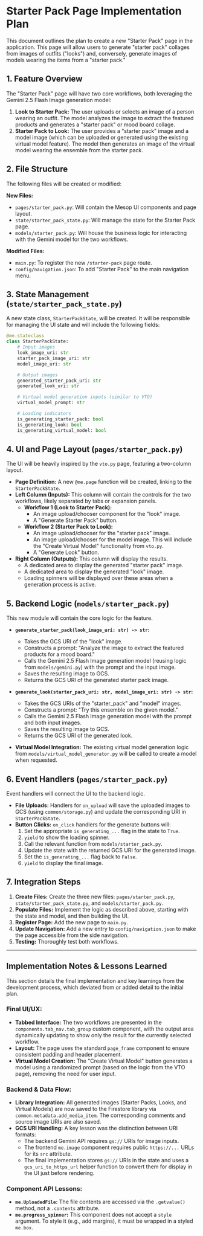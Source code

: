 # Starter Pack Page Implementation Plan

This document outlines the plan to create a new "Starter Pack" page in the application. This page will allow users to generate "starter pack" collages from images of outfits ("looks") and, conversely, generate images of models wearing the items from a "starter pack."

## 1. Feature Overview

The "Starter Pack" page will have two core workflows, both leveraging the Gemini 2.5 Flash Image generation model:

1.  **Look to Starter Pack:** The user uploads or selects an image of a person wearing an outfit. The model analyzes the image to extract the featured products and generates a "starter pack" or mood board collage.
2.  **Starter Pack to Look:** The user provides a "starter pack" image and a model image (which can be uploaded or generated using the existing virtual model feature). The model then generates an image of the virtual model wearing the ensemble from the starter pack.

## 2. File Structure

The following files will be created or modified:

**New Files:**

*   `pages/starter_pack.py`: Will contain the Mesop UI components and page layout.
*   `state/starter_pack_state.py`: Will manage the state for the Starter Pack page.
*   `models/starter_pack.py`: Will house the business logic for interacting with the Gemini model for the two workflows.

**Modified Files:**

*   `main.py`: To register the new `/starter-pack` page route.
*   `config/navigation.json`: To add "Starter Pack" to the main navigation menu.

## 3. State Management (`state/starter_pack_state.py`)

A new state class, `StarterPackState`, will be created. It will be responsible for managing the UI state and will include the following fields:

```python
@me.stateclass
class StarterPackState:
    # Input images
    look_image_uri: str
    starter_pack_image_uri: str
    model_image_uri: str

    # Output images
    generated_starter_pack_uri: str
    generated_look_uri: str

    # Virtual model generation inputs (similar to VTO)
    virtual_model_prompt: str

    # Loading indicators
    is_generating_starter_pack: bool
    is_generating_look: bool
    is_generating_virtual_model: bool
```

## 4. UI and Page Layout (`pages/starter_pack.py`)

The UI will be heavily inspired by the `vto.py` page, featuring a two-column layout.

*   **Page Definition:** A new `@me.page` function will be created, linking to the `StarterPackState`.
*   **Left Column (Inputs):** This column will contain the controls for the two workflows, likely separated by tabs or expansion panels.
    *   **Workflow 1 (Look to Starter Pack):**
        *   An image upload/chooser component for the "look" image.
        *   A "Generate Starter Pack" button.
    *   **Workflow 2 (Starter Pack to Look):**
        *   An image upload/chooser for the "starter pack" image.
        *   An image upload/chooser for the model image. This will include the "Create Virtual Model" functionality from `vto.py`.
        *   A "Generate Look" button.
*   **Right Column (Outputs):** This column will display the results.
    *   A dedicated area to display the generated "starter pack" image.
    *   A dedicated area to display the generated "look" image.
    *   Loading spinners will be displayed over these areas when a generation process is active.

## 5. Backend Logic (`models/starter_pack.py`)

This new module will contain the core logic for the feature.

*   **`generate_starter_pack(look_image_uri: str) -> str`:**
    *   Takes the GCS URI of the "look" image.
    *   Constructs a prompt: "Analyze the image to extract the featured products for a mood board."
    *   Calls the Gemini 2.5 Flash Image generation model (reusing logic from `models/gemini.py`) with the prompt and the input image.
    *   Saves the resulting image to GCS.
    *   Returns the GCS URI of the generated starter pack image.

*   **`generate_look(starter_pack_uri: str, model_image_uri: str) -> str`:**
    *   Takes the GCS URIs of the "starter_pack" and "model" images.
    *   Constructs a prompt: "Try this ensemble on the given model."
    *   Calls the Gemini 2.5 Flash Image generation model with the prompt and both input images.
    *   Saves the resulting image to GCS.
    *   Returns the GCS URI of the generated look.

*   **Virtual Model Integration:** The existing virtual model generation logic from `models/virtual_model_generator.py` will be called to create a model when requested.

## 6. Event Handlers (`pages/starter_pack.py`)

Event handlers will connect the UI to the backend logic.

*   **File Uploads:** Handlers for `on_upload` will save the uploaded images to GCS (using `common/storage.py`) and update the corresponding URI in `StarterPackState`.
*   **Button Clicks:** `on_click` handlers for the generate buttons will:
    1.  Set the appropriate `is_generating_...` flag in the state to `True`.
    2.  `yield` to show the loading spinner.
    3.  Call the relevant function from `models/starter_pack.py`.
    4.  Update the state with the returned GCS URI for the generated image.
    5.  Set the `is_generating_...` flag back to `False`.
    6.  `yield` to display the final image.

## 7. Integration Steps

1.  **Create Files:** Create the three new files: `pages/starter_pack.py`, `state/starter_pack_state.py`, and `models/starter_pack.py`.
2.  **Populate Files:** Implement the logic as described above, starting with the state and model, and then building the UI.
3.  **Register Page:** Add the new page to `main.py`.
4.  **Update Navigation:** Add a new entry to `config/navigation.json` to make the page accessible from the side navigation.
5.  **Testing:** Thoroughly test both workflows.

---

## Implementation Notes & Lessons Learned

This section details the final implementation and key learnings from the development process, which deviated from or added detail to the initial plan.

### Final UI/UX:

*   **Tabbed Interface:** The two workflows are presented in the `components.tab_nav.tab_group` custom component, with the output area dynamically updating to show only the result for the currently selected workflow.
*   **Layout:** The page uses the standard `page_frame` component to ensure consistent padding and header placement.
*   **Virtual Model Creation:** The "Create Virtual Model" button generates a model using a randomized prompt (based on the logic from the VTO page), removing the need for user input.

### Backend & Data Flow:

*   **Library Integration:** All generated images (Starter Packs, Looks, and Virtual Models) are now saved to the Firestore library via `common.metadata.add_media_item`. The corresponding comments and source image URIs are also saved.
*   **GCS URI Handling:** A key lesson was the distinction between URI formats:
    *   The backend Gemini API requires `gs://` URIs for image inputs.
    *   The frontend `me.image` component requires public `https://...` URLs for its `src` attribute.
    *   The final implementation stores `gs://` URIs in the state and uses a `gcs_uri_to_https_url` helper function to convert them for display in the UI just before rendering.

### Component API Lessons:

*   **`me.UploadedFile`:** The file contents are accessed via the `.getvalue()` method, not a `.contents` attribute.
*   **`me.progress_spinner`:** This component does not accept a `style` argument. To style it (e.g., add margins), it must be wrapped in a styled `me.box`.